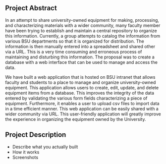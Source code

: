 ## Project Abstract 
In an attempt to share university-owned equipment for making, processing, and characterizing materials with a wider community, many faculty member have been trying to establish and maintain a central repository to organize this information. Currently, a group attempts to catalog the information from various BSU departments so that it is organized for distribution. The information is then manually entered into a spreadsheet and shared other via a URL. This is a very time consuming and erroneous process of maintaining and disturbing this information. The proposal was to create a database with a web interface that can be used to manage and access the data.

We have built a web application that is hosted on BSU intranet that allows faculty and students to a place to manage and organize university-owned equipment. This application allows users to create, edit, update, and delete equipment items from a database. This improves the integrity of the data entered by validating the various form fields characterizing a piece of equipment. Furthermore, it enables a user to upload csv files to import data in a time efficient manner. This web application can be easily shared with a wider community via URL. This user-friendly application will greatly improve the experience in organizing the equipment owned by the University. 


## Project Description

- Describe what you actually built
- How it works
- Screenshots
